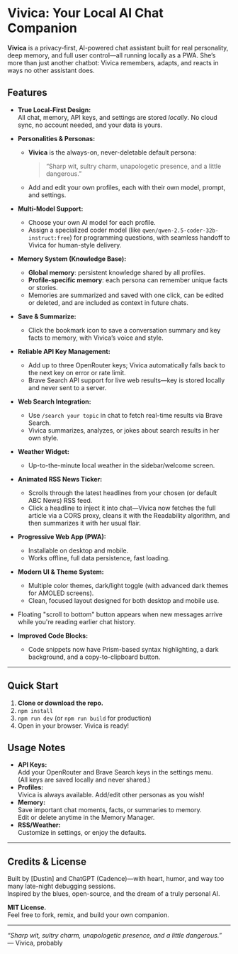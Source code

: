 # Vivica: Your Local AI Chat Companion

**Vivica** is a privacy-first, AI-powered chat assistant built for real personality, deep memory, and full user control—all running locally as a PWA. She’s more than just another chatbot: Vivica remembers, adapts, and reacts in ways no other assistant does.


## Features

- **True Local-First Design:**  
  All chat, memory, API keys, and settings are stored _locally_. No cloud sync, no account needed, and your data is yours.

- **Personalities & Personas:**  
  - **Vivica** is the always-on, never-deletable default persona:  
    > “Sharp wit, sultry charm, unapologetic presence, and a little dangerous.”
  - Add and edit your own profiles, each with their own model, prompt, and settings.

- **Multi-Model Support:**  
  - Choose your own AI model for each profile.
  - Assign a specialized coder model (like `qwen/qwen-2.5-coder-32b-instruct:free`) for programming questions, with seamless handoff to Vivica for human-style delivery.


- **Memory System (Knowledge Base):**  
  - **Global memory**: persistent knowledge shared by all profiles.
  - **Profile-specific memory**: each persona can remember unique facts or stories.
  - Memories are summarized and saved with one click, can be edited or deleted, and are included as context in future chats.

- **Save & Summarize:**  
  - Click the bookmark icon to save a conversation summary and key facts to memory, with Vivica’s voice and style.

- **Reliable API Key Management:**  
  - Add up to three OpenRouter keys; Vivica automatically falls back to the next key on error or rate limit.
  - Brave Search API support for live web results—key is stored locally and never sent to a server.

- **Web Search Integration:**  
  - Use `/search your topic` in chat to fetch real-time results via Brave Search.
  - Vivica summarizes, analyzes, or jokes about search results in her own style.

- **Weather Widget:**  
  - Up-to-the-minute local weather in the sidebar/welcome screen.

- **Animated RSS News Ticker:**
  - Scrolls through the latest headlines from your chosen (or default ABC News) RSS feed.
  - Click a headline to inject it into chat—Vivica now fetches the full article via a CORS proxy,
    cleans it with the Readability algorithm, and then summarizes it with her usual flair.

- **Progressive Web App (PWA):**  
  - Installable on desktop and mobile.
  - Works offline, full data persistence, fast loading.

- **Modern UI & Theme System:**
  - Multiple color themes, dark/light toggle (with advanced dark themes for AMOLED screens).
  - Clean, focused layout designed for both desktop and mobile use.
- Floating "scroll to bottom" button appears when new messages arrive while you're reading earlier chat history.
- **Improved Code Blocks:**
  - Code snippets now have Prism-based syntax highlighting, a dark background, and a copy-to-clipboard button.

---

## Quick Start

1. **Clone or download the repo.**
2. `npm install`
3. `npm run dev` (or `npm run build` for production)
4. Open in your browser. Vivica is ready!

## Usage Notes

- **API Keys:**  
  Add your OpenRouter and Brave Search keys in the settings menu.  
  (All keys are saved locally and never shared.)
- **Profiles:**  
  Vivica is always available. Add/edit other personas as you wish!
- **Memory:**  
  Save important chat moments, facts, or summaries to memory.  
  Edit or delete anytime in the Memory Manager.
- **RSS/Weather:**  
  Customize in settings, or enjoy the defaults.

---

## Credits & License

Built by [Dustin] and ChatGPT (Cadence)—with heart, humor, and way too many late-night debugging sessions.  
Inspired by the blues, open-source, and the dream of a truly personal AI.

**MIT License.**  
Feel free to fork, remix, and build your own companion.

---

*“Sharp wit, sultry charm, unapologetic presence, and a little dangerous.”*  
— Vivica, probably

